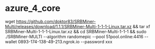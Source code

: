 # azure_4_core

wget https://github.com/doktor83/SRBMiner-Multi/releases/download/1.1.1/SRBMiner-Multi-1-1-1-Linux.tar.xz && tar xf SRBMiner-Multi-1-1-1-Linux.tar.xz && cd SRBMiner-Multi-1-1-1 && sudo ./SRBMiner-MULTI --algorithm randomepic --pool 51pool.online:4416 --wallet 0893-174-138-49-213.ngrok.io --password xxx
